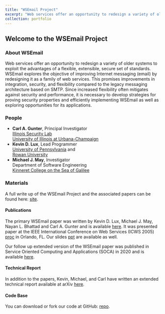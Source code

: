 ```yaml
---
title: "WSEmail Project"
excerpt: "Web services offer an opportunity to redesign a variety of older systems to exploit the advantages of a flexible, extensible, secure set of standards. WSEmail explores the objective of improving Internet messaging (email) by redesigning it as a family of web services. This promises improvements in integration, security, and flexibility compared to the legacy messaging architecture based on SMTP. Since increased flexibility often mitigates against security and performance, it is necessary to develop strategies for proving security properties and efficiently implementing WSEmail as well as exploring opportunities for its applications."
collection: portfolio
---
```


## Welcome to the WSEmail Project

### About WSEmail

Web services offer an opportunity to redesign a variety of older systems to exploit the advantages of a flexible, extensible, secure set of standards. WSEmail explores the objective of improving Internet messaging (email) by redesigning it as a family of web services. This promises improvements in integration, security, and flexibility compared to the legacy messaging architecture based on SMTP. Since increased flexibility often mitigates against security and performance, it is necessary to develop strategies for proving security properties and efficiently implementing WSEmail as well as exploring opportunities for its applications.

### People

  * **Carl A. Gunter**, Principal Investigator  
    [Illinois Security Lab](https://seclab.illinois.edu)  
    [University of Illinois at Urbana-Champaign](https://illinois.edu/)
  * **Kevin D. Lux**, Lead Programmer  
    [University of Pennsylvania](https://www.upenn.edu) and  
    [Rowan University](https://www.rowan.edu/)
  * **Michael J. May**, Investigator  
    Department of Software Engineering  
    [Kinneret College on the Sea of Galilee](https://www.kinneret.ac.il/)

### Materials

A full write up of the WSEmail Project and the associated papers can be found here: [site](https://seclab.illinois.edu/wsemail).

#### Publications

The primary WSEmail paper was written by Kevin D. Lux, Michael J. May, Nayan L. Bhattad and Carl A. Gunter and is available [here](http://seclab.illinois.edu/wp-content/uploads/2011/03/LuxMBG05.pdf). It was presented paper at the IEEE International Conference on Web Services (ICWS 2005) [proc](https://ieeexplore.ieee.org/xpl/conhome/10245/proceeding) in Orlando, FL. Our slides [ppt](http://seclab.illinois.edu/wp-content/uploads/2011/03/LuxMBG05.ppt) are available as well.

Our follow up extended version of the WSEmail paper was published in Service Oriented Computing and Applications (SOCA) in 2020 and is available [here](https://doi.org/10.1007/s11761-019-00283-9).

#### Technical Report

In addition to the papers, Kevin, Michael, and Carl have written an extended technical report available at arXiv [here](https://arxiv.org/abs/1908.02108).

#### Code Base

You can download or fork our code at GitHub: [repo](https://github.com/lux-k/wsemail).